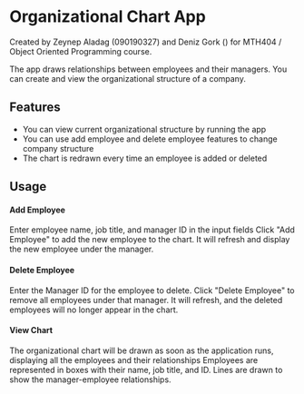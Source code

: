 ﻿# Organizational Chart App

Created by Zeynep Aladag (090190327) and Deniz Gork () for MTH404 / Object Oriented Programming course.

The app draws relationships between employees and their managers. You can create and view the organizational structure of a company.

## Features
- You can view current organizational structure by running the app
- You can use add employee and delete employee features to change company structure
- The chart is redrawn every time an employee is added or deleted

## Usage
#### Add Employee
Enter employee name, job title, and manager ID in the input fields Click "Add Employee" to add the new employee to the chart. It will refresh and display the new employee under the manager.
#### Delete Employee
Enter the Manager ID for the employee to delete. Click "Delete Employee" to remove all employees under that manager. It will refresh, and the deleted employees will no longer appear in the chart.
#### View Chart
The organizational chart will be drawn as soon as the application runs, displaying all the employees and their relationships Employees are represented in boxes with their name, job title, and ID. Lines are drawn to show the manager-employee relationships.
